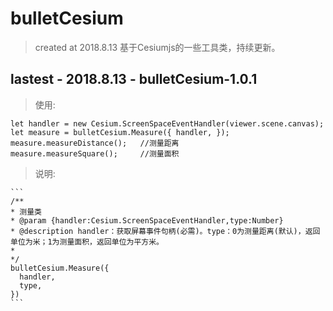 # bulletCesium

> created at 2018.8.13
基于Cesiumjs的一些工具类，持续更新。

####

## lastest - 2018.8.13 - bulletCesium-1.0.1

 > 使用:
   
   ```
   let handler = new Cesium.ScreenSpaceEventHandler(viewer.scene.canvas);
   let measure = bulletCesium.Measure({ handler, });
   measure.measureDistance();   //测量距离
   measure.measureSquare();     //测量面积
   ```

 > 说明:

    ```
    /**
    * 测量类
    * @param {handler:Cesium.ScreenSpaceEventHandler,type:Number}
    * @description handler：获取屏幕事件句柄(必需)。type：0为测量距离(默认)，返回单位为米；1为测量面积，返回单位为平方米。
    *  
    */
    bulletCesium.Measure({
      handler,
      type,
    })
    ```

